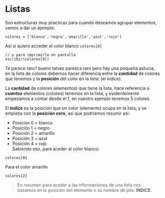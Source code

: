 
# Listas
Son extructuras muy practicas para cuando deseamos agrupar elementos, vamos a dar un ejemplo:

```
colores = ['blanco','negro','amarillo','azul','rojo']
```

Así si quiero acceder al color blanco ```colores[0]```

```
// y para imprimirlo en pantalla
escribir(colores[0])

```

Te parece raro? bueno talvez paresca raro pero hay una pequeña astucia, en la lista de colores debemos hacer diferencia entre la ***cantidad*** de colores que tenemos y la **posición** del color en la lista: (el indice).

La **cantidad** de colores (elementos) que tiene la lista, hace referencia a ***cuantos*** elementos (colores) tenemos en la lista, y evidentemente empezamos a contar desde el 1, en nuestro ejemplo tenemos 5 colores.

El ***indice*** es la posición que un color (elemento) ocupa en la lista, y se empieza con la **posición cero**, así que podriamos resumir asi: 

* Posicion 0 = blanco
* Posición 1 = negro
* Posición 2 = amarillo
* Posición 3 = azul
* Posición 4 = rojo  
Sabiendo eso, para aceder al color blanco: 

```
colores[0] 
```
Para el color amarillo
```
colores[2]
```
> En resumen para aceder a las informaciones de una lista nos basamos en la posición del elemento o su nombre de pila: **INDICE**.

